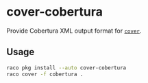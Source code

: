 # cover-cobertura

Provide Cobertura XML output format for [`cover`](https://pkgs.racket-lang.org/package/cover).

## Usage

```sh
raco pkg install --auto cover-cobertura
raco cover -f cobertura .
```
